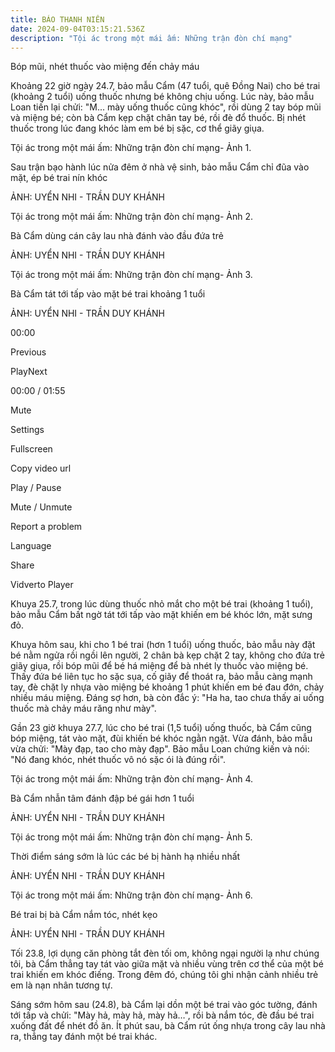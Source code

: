 ```yaml
---
title: BÁO THANH NIÊN
date: 2024-09-04T03:15:21.536Z
description: "Tội ác trong một mái ấm: Những trận đòn chí mạng"
---
```

Bóp mũi, nhét thuốc vào miệng đến chảy máu

Khoảng 22 giờ ngày 24.7, bảo mẫu Cẩm (47 tuổi, quê Đồng Nai) cho bé trai (khoảng 2 tuổi) uống thuốc nhưng bé không chịu uống. Lúc này, bảo mẫu Loan tiến lại chửi: "M... mày uống thuốc cũng khóc", rồi dùng 2 tay bóp mũi và miệng bé; còn bà Cẩm kẹp chặt chân tay bé, rồi đè đổ thuốc. Bị nhét thuốc trong lúc đang khóc làm em bé bị sặc, cơ thể giãy giụa.



Tội ác trong một mái ấm: Những trận đòn chí mạng- Ảnh 1.

Sau trận bạo hành lúc nửa đêm ở nhà vệ sinh, bảo mẫu Cẩm chỉ đũa vào mặt, ép bé trai nín khóc



ẢNH: UYỂN NHI - TRẦN DUY KHÁNH



Tội ác trong một mái ấm: Những trận đòn chí mạng- Ảnh 2.

Bà Cẩm dùng cán cây lau nhà đánh vào đầu đứa trẻ



ẢNH: UYỂN NHI - TRẦN DUY KHÁNH



Tội ác trong một mái ấm: Những trận đòn chí mạng- Ảnh 3.

Bà Cẩm tát tới tấp vào mặt bé trai khoảng 1 tuổi



ẢNH: UYỂN NHI - TRẦN DUY KHÁNH







00:00



Previous

PlayNext



00:00 / 01:55

Mute



Settings

Fullscreen

Copy video url

Play / Pause

Mute / Unmute

Report a problem

Language

Share

Vidverto Player



Khuya 25.7, trong lúc dùng thuốc nhỏ mắt cho một bé trai (khoảng 1 tuổi), bảo mẫu Cẩm bất ngờ tát tới tấp vào mặt khiến em bé khóc lớn, mặt sưng đỏ.



Khuya hôm sau, khi cho 1 bé trai (hơn 1 tuổi) uống thuốc, bảo mẫu này đặt bé nằm ngửa rồi ngồi lên người, 2 chân bà kẹp chặt 2 tay, không cho đứa trẻ giãy giụa, rồi bóp mũi để bé há miệng để bà nhét ly thuốc vào miệng bé. Thấy đứa bé liên tục ho sặc sụa, cố giãy để thoát ra, bảo mẫu càng mạnh tay, đè chặt ly nhựa vào miệng bé khoảng 1 phút khiến em bé đau đớn, chảy nhiều máu miệng. Đáng sợ hơn, bà còn đắc ý: "Ha ha, tao chưa thấy ai uống thuốc mà chảy máu răng như mày".



Gần 23 giờ khuya 27.7, lúc cho bé trai (1,5 tuổi) uống thuốc, bà Cẩm cũng bóp miệng, tát vào mặt, đùi khiến bé khóc ngằn ngặt. Vừa đánh, bảo mẫu vừa chửi: "Mày đạp, tao cho mày đạp". Bảo mẫu Loan chứng kiến và nói: "Nó đang khóc, nhét thuốc vô nó sặc ói là đúng rồi".



Tội ác trong một mái ấm: Những trận đòn chí mạng- Ảnh 4.

Bà Cẩm nhẫn tâm đánh đập bé gái hơn 1 tuổi



ẢNH: UYỂN NHI - TRẦN DUY KHÁNH



Tội ác trong một mái ấm: Những trận đòn chí mạng- Ảnh 5.

Thời điểm sáng sớm là lúc các bé bị hành hạ nhiều nhất



ẢNH: UYỂN NHI - TRẦN DUY KHÁNH



Tội ác trong một mái ấm: Những trận đòn chí mạng- Ảnh 6.

Bé trai bị bà Cẩm nắm tóc, nhét kẹo



ẢNH: UYỂN NHI - TRẦN DUY KHÁNH



Tối 23.8, lợi dụng căn phòng tắt đèn tối om, không ngại người lạ như chúng tôi, bà Cẩm thẳng tay tát vào giữa mặt và nhiều vùng trên cơ thể của một bé trai khiến em khóc điếng. Trong đêm đó, chúng tôi ghi nhận cảnh nhiều trẻ em là nạn nhân tương tự.



Sáng sớm hôm sau (24.8), bà Cẩm lại dồn một bé trai vào góc tường, đánh tới tấp và chửi: "Mày hả, mày hả, mày hả…", rồi bà nắm tóc, đè đầu bé trai xuống đất để nhét đồ ăn. Ít phút sau, bà Cẩm rút ống nhựa trong cây lau nhà ra, thẳng tay đánh một bé trai khác.